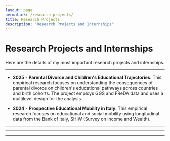 ```yaml
---
layout: page
permalink: /research-projects/
title: Research Projects
description: "Research Projects and Internships"
---
```

# Research Projects and Internships

Here are the details of my most important research projects and internships.

---

* **2025** - **Parental Divorce and Children's Educational Trajectories**. This empirical research focuses on understanding the consequences of parental divorce on children's educational pathways across countries and birth cohorts. The project employs GGS and FReDA data and uses a multilevel design for the analysis.

* **2024** - **Prospective Educational Mobility in Italy**. This empirical research focuses on educational and social mobility using longitudinal data from the Bank of Italy, SHIW (Survey on Income and Wealth).

---

---
---

